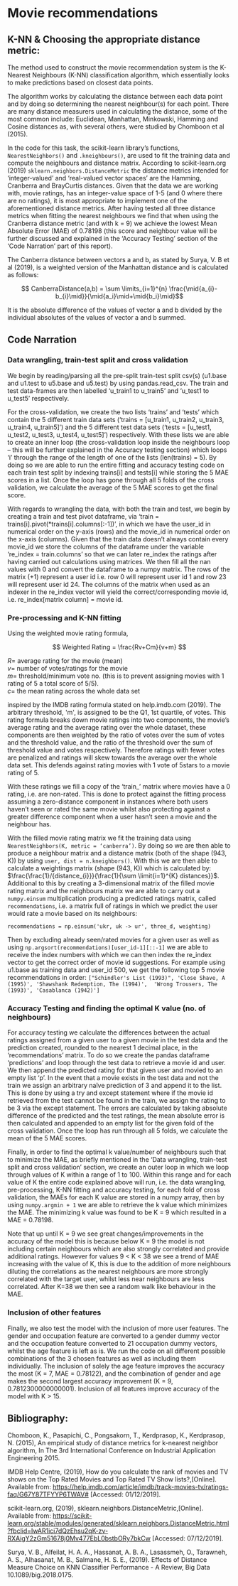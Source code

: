 # Movie recommendations

## K-NN & Choosing the appropriate distance metric:
The method used to construct the movie recommendation system is the K-Nearest Neighbours (K-NN) classification algorithm, which essentially looks to make predictions based on closest data points. 

The algorithm works by calculating the distance between each data point and by doing so determining the nearest neighbour(s) for each point. There are many distance measurers used in calculating the distance, some of the most common include: Euclidean, Manhattan, Minkowski, Hamming and Cosine distances as, with several others, were studied by Chomboon et al (2015).

In the code for this task, the scikit-learn library’s functions, `NearestNeighbors()` and `.kneighbours()`, are used to fit the training data and compute the neighbours and distance matrix. According to scikit-learn.org (2019) `sklearn.neighbors.DistanceMetric` the distance metrics intended for ‘integer-valued’ and  ‘real-valued vector spaces’ are the Hamming, Cranberra and BrayCurtis distances. Given that the data we are working with, movie ratings, has an integer-value space of 1-5 (and 0 where there are no ratings), it is most appropriate to implement one of the aforementioned distance metrics. After having tested all three distance metrics when fitting the nearest neighbours we find that when using the Cranberra distance metric (and with k = 9)  we achieve the lowest Mean Absolute Error (MAE) of 0.78198 (this score and neighbour value will be further discussed and explained in the ‘Accuracy Testing’ section of the ‘Code Narration’ part of this report).

The Canberra distance between vectors a and b, as stated by Surya, V. B et al (2019), is a weighted version of the Manhattan distance and is calculated as follows:

$$ CanberraDistance(a,b) = \sum \limits_{i=1}^{n} \frac{\mid{a_{i}-b_{i}\mid}}{\mid{a_i}\mid+\mid{b_i}\mid}$$

It is the absolute difference of the values of vector a and b divided by the individual absolutes of the values of vector a and b summed.

## Code Narration

### Data wrangling, train-test split and cross validation
We begin by reading/parsing all the pre-split train-test split csv(s) (u1.base and u1.test to u5.base and u5.test) by using pandas.read_csv. The train and test data-frames are then labelled  ‘u_train1 to u_train5’ and ‘u_test1 to u_test5’ respectively. 

For the cross-validation, we create the two lists ‘trains’ and ‘tests’ which contain the 5 different train data sets (‘trains = [u_train1, u_train2, u_train3, u_train4, u_train5]’) and the 5 different test data sets (‘tests = [u_test1, u_test2, u_test3, u_test4, u_test5]’) respectively. With these lists we are able to create an inner loop (the cross-validation loop inside the neighbours loop – this will be further explained in the Accuracy testing section) which loops ‘i’ through the range of the length of one of the lists (len(trains) = 5). By doing so we are able to run the entire fitting and accuracy testing code on each train test split by indexing trains[i] and tests[i] while storing the 5 MAE scores in a list. Once the loop has gone through all 5 folds of the cross validation, we calculate the average of the 5 MAE scores to get the final score.

With regards to wrangling the data, with both the train and test, we begin by creating a train and test pivot dataframe, via ‘train = trains[i].pivot(*trains[i].columns[:-1])’, in which we have the user_id in numerical order on the y-axis (rows) and the movie_id in numerical order on the x-axis (columns). Given that the train data doesn’t always contain every movie_id we store the columns of the dataframe under the variable ‘re_index = train.columns’ so that we can later re_index the ratings after having carried out calculations using matrices. We then fill all the nan values with 0 and convert the dataframe to a numpy matrix. The rows of the matrix (+1) represent a user id i.e. row 0 will represent user id 1 and row 23 will represent user id 24. The columns of the matrix when used as an indexer in the re_index vector will yield the correct/corresponding movie id, i.e. re_index[matrix column] = movie id.

### Pre-processing and K-NN fitting
Using the weighted movie rating formula, 

$$ Weighted Rating = \frac{Rv+Cm}{v+m} $$

$R =$ average rating for the movie (mean)  
$v =$ number of votes/ratings for the movie  
$m =$ threshold/minimum vote no. (this is to prevent assigning movies with 1 rating of 5 a total score of 5/5).  
$c =$ the mean rating across the whole data set 

inspired by the IMDB rating formula stated on help.imdb.com (2019). The arbitrary threshold,  'm',   is assigned to be the Q1, 1st quartile, of votes. This rating formula breaks down movie ratings into two components, the movie’s average rating and the average rating over the whole dataset, these components are then weighted by the ratio of votes over the sum of votes and the threshold value, and the ratio of the threshold over the sum of threshold value and votes respectively. Therefore ratings with fewer votes are penalized and ratings will skew towards the average over the whole data set. This defends against rating movies with 1 vote of 5stars to a movie rating of 5.

With these ratings we fill a copy of the ‘train_’ matrix where movies have a 0 rating, i.e. are non-rated. This is done to protect against the fitting process assuming a zero-distance component in instances where both users haven’t seen or rated the same movie whilst also protecting against a greater difference component when a user hasn’t seen a movie and the neighbour has.

With the filled movie rating matrix we fit the training data using `NearestNeighbors(K, metric = ‘canberra’)`. By doing so we are then able to produce a neighbour matrix and a distance matrix (both of the shape (943, K)) by using `user, dist = n.kneighbors()`. With this we are then able to calculate a weightings matrix (shape (943, K)) which is calculated by: $\frac{\frac{1}/{distance_{i}}}{\frac{1}{\sum \limit{i=1}^{K} distances}}$. Additional to this by creating a 3-dimensional matrix of the filled movie rating matrix and the neighbours matrix we are able to carry out a `numpy.einsum` multiplication producing a predicted ratings matrix, called `recommendations`, i.e. a matrix full of ratings in which we predict the user would rate a movie based on its neighbours:

`recommendations = np.einsum('ukr, uk -> ur', three_d, weighting)`

Then by excluding already seen/rated movies for a given user as well as using `np.argsort(recommendations)[user_id-1][::-1]` we are able to receive the index numbers with which we can then index the re_index vector to get the correct order of movie id suggestions. For example using u1.base as training data and user_id 500, we get the following top 5 movie recommendations in order:
`["Schindler's List (1993)", 'Close Shave, A (1995)', 'Shawshank Redemption, The (1994)',  'Wrong Trousers, The (1993)', 'Casablanca (1942)']`

### Accuracy Testing and finding the optimal K value (no. of neighbours)

For accuracy testing we calculate the differences between the actual ratings assigned from a given user to a given movie in the test data and the prediction created, rounded to the nearest 1 decimal place, in the ‘recommendations’ matrix. To do so we create the pandas dataframe ‘predictions’ and loop through the test data to retrieve a movie id and user. We then append the predicted rating for that given user and movied to an empty list ‘p’. In the event that a movie exists in the test data and not the train we assign an arbitrary naïve prediction of 3 and append it to the list. This is done by using a try and except statement where if the movie id retrieved from the test cannot be found in the train, we assign the rating to be 3 via the except statement. The errors are calculated by taking absolute difference of the predicted and the test ratings, the mean absolute error is then calculated and appended to an empty list for the given fold of the cross validation. Once the loop has run through all 5 folds, we calculate the mean of the 5 MAE scores.

Finally, in order to find the optimal k value/number of neighbours such that to minimize the MAE, as briefly mentioned in the ‘Data wrangling, train-test split and cross validation’ section, we create an outer loop in which we loop through values of K within a range of 1 to 100. Within this range and for each value of K the entire code explained above will run, i.e. the data wrangling, pre-processing, K-NN fitting and accuracy testing, for each fold of cross validation, the MAEs for each K value are stored in a numpy array, then by using `numpy.argmin + 1` we are able to retrieve the k value which minimizes the MAE. The minimizing k value was found to be K = 9 which resulted in a MAE = 0.78198.

Note that up until K = 9 we see great changes/improvements in the accuracy of the model this is because below K = 9 the model is not including certain neighbours which are also strongly correlated and provide additional ratings. However for values 9 < K < 38 we see a trend of MAE increasing with the value of K, this is due to the addition of more neighbours diluting the correlations as the nearest neighbours are more strongly correlated with the target user, whilst less near neighbours are less correlated. After K=38 we then see a random walk like behaviour in the MAE. 

### Inclusion of other features
Finally, we also test the model with the inclusion of more user features. The gender and occupation feature are converted to a gender dummy vector and the occupation feature converted to 21 occupation dummy vectors, whilst the age feature is left as is. We run the code on all different possible combinations of the 3 chosen features as well as including them individually. The inclusion of solely the age feature improves the accuracy the most (K = 7, MAE = 0.78122), and the combination of gender and age makes the second largest accuracy improvement (K = 9, 0.7812300000000001). Inclusion of all features improve accuracy of the model with K > 15.

## Bibliography:
Chomboon, K., Pasapichi, C., Pongsakorn, T., Kerdprasop, K., Kerdprasop, N. (2015), An empirical study of distance metrics for k-nearest neighbor algorithm, In The 3rd International Conference on Industrial Application Engineering 2015.

IMDB Help Centre, (2019), How do you calculate the rank of movies and TV shows on the Top Rated Movies and Top Rated TV Show lists?,[Online]. Available from: https://help.imdb.com/article/imdb/track-movies-tv/ratings-faq/G67Y87TFYYP6TWAV# [Accessed: 01/12/2019].

scikit-learn.org, (2019), sklearn.neighbors.DistanceMetric,[Online]. Available from: https://scikit-learn.org/stable/modules/generated/sklearn.neighbors.DistanceMetric.html?fbclid=IwAR1ici7dQzEhsu2qK-zv-RXAigY2zGm51678j0Mv477EbL0bstbORy7bkCw [Accessed: 07/12/2019].

Surya, V. B., Alfeilat, H. A. A., Hassanat, A. B. A., Lasassmeh, O., Tarawneh, A. S., Alhasanat, M. B., Salmane, H. S. E., (2019). Effects of Distance Measure Choice on KNN Classifier Performance - A Review, Big Data 10.1089/big.2018.0175.
